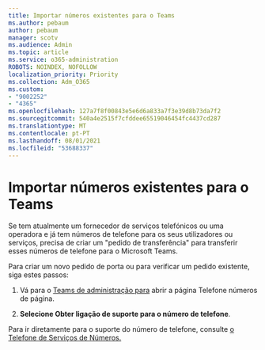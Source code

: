 ```yaml
---
title: Importar números existentes para o Teams
ms.author: pebaum
author: pebaum
manager: scotv
ms.audience: Admin
ms.topic: article
ms.service: o365-administration
ROBOTS: NOINDEX, NOFOLLOW
localization_priority: Priority
ms.collection: Adm_O365
ms.custom:
- "9002252"
- "4365"
ms.openlocfilehash: 127a7f8f00843e5e6d6a833a7f3e39d8b73da7f2
ms.sourcegitcommit: 540a4e2515f7cfddee65519046454fc4437cd287
ms.translationtype: MT
ms.contentlocale: pt-PT
ms.lasthandoff: 08/01/2021
ms.locfileid: "53688337"
---
```

# <a name="port-existing-numbers-to-teams"></a>Importar números existentes para o Teams

Se tem atualmente um fornecedor de serviços telefónicos ou uma operadora e já tem números de telefone para os seus utilizadores ou serviços, precisa de criar um "pedido de transferência" para transferir esses números de telefone para o Microsoft Teams.  

Para criar um novo pedido de porta ou para verificar um pedido existente, siga estes passos: 

1. Vá para o [Teams de administração para](https://admin.teams.microsoft.com/phone-numbers) abrir a página Telefone números de página. 

1. **Selecione Obter ligação de suporte para o número de telefone**. 

Para ir diretamente para o suporte do número de telefone, consulte [o Telefone de Serviços de Números.](https://pstnsd.powerappsportals.com/)  